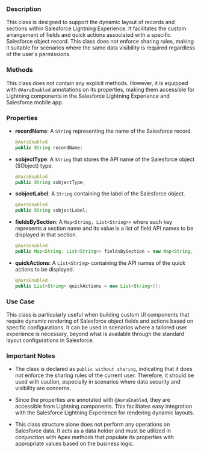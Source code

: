 ### Description
This class is designed to support the dynamic layout of records and sections within Salesforce Lightning Experience. It facilitates the custom arrangement of fields and quick actions associated with a specific Salesforce object record. This class does not enforce sharing rules, making it suitable for scenarios where the same data visibility is required regardless of the user's permissions.

### Methods
This class does not contain any explicit methods. However, it is equipped with `@AuraEnabled` annotations on its properties, making them accessible for Lightning components in the Salesforce Lightning Experience and Salesforce mobile app.

### Properties
- **recordName**: A `String` representing the name of the Salesforce record.
  
  ```java
  @AuraEnabled
  public String recordName;
  ```
  
- **sobjectType**: A `String` that stores the API name of the Salesforce object (SObject) type.
  
  ```java
  @AuraEnabled
  public String sobjectType;
  ```
  
- **sobjectLabel**: A `String` containing the label of the Salesforce object.
  
  ```java
  @AuraEnabled
  public String sobjectLabel;
  ```
  
- **fieldsBySection**: A `Map<String, List<String>>` where each key represents a section name and its value is a list of field API names to be displayed in that section.
  
  ```java
  @AuraEnabled
  public Map<String, List<String>> fieldsBySection = new Map<String, List<String>>();
  ```
  
- **quickActions**: A `List<String>` containing the API names of the quick actions to be displayed.
  
  ```java
  @AuraEnabled
  public List<String> quickActions = new List<String>();
  ```

### Use Case
This class is particularly useful when building custom UI components that require dynamic rendering of Salesforce object fields and actions based on specific configurations. It can be used in scenarios where a tailored user experience is necessary, beyond what is available through the standard layout configurations in Salesforce.

### Important Notes
- The class is declared as `public without sharing`, indicating that it does not enforce the sharing rules of the current user. Therefore, it should be used with caution, especially in scenarios where data security and visibility are concerns.
  
- Since the properties are annotated with `@AuraEnabled`, they are accessible from Lightning components. This facilitates easy integration with the Salesforce Lightning Experience for rendering dynamic layouts.

- This class structure alone does not perform any operations on Salesforce data. It acts as a data holder and must be utilized in conjunction with Apex methods that populate its properties with appropriate values based on the business logic.